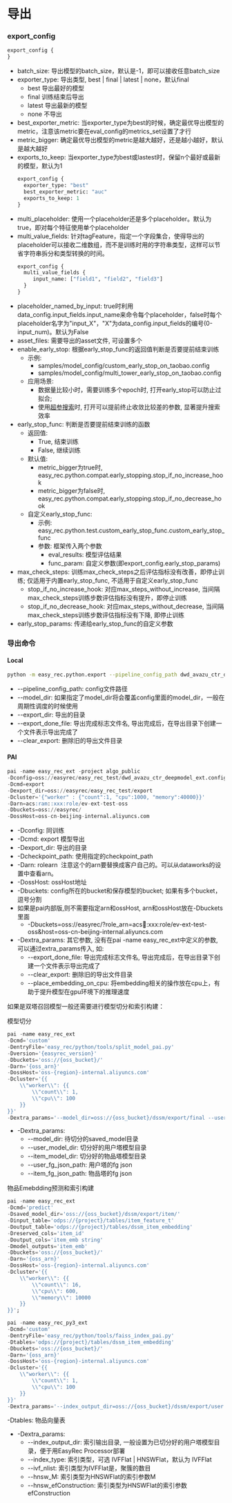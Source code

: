 # 导出

### export_config

```protobuf
export_config {
}
```

- batch_size: 导出模型的batch_size，默认是-1，即可以接收任意batch_size
- exporter_type: 导出类型,  best | final | latest | none，默认final
  - best 导出最好的模型
  - final 训练结束后导出
  - latest 导出最新的模型
  - none 不导出
- best_exporter_metric: 当exporter_type为best的时候，确定最优导出模型的metric，注意该metric要在eval_config的metrics_set设置了才行
- metric_bigger: 确定最优导出模型的metric是越大越好，还是越小越好，默认是越大越好
- exports_to_keep: 当exporter_type为best或lastest时，保留n个最好或最新的模型，默认为1
  ```protobuf
  export_config {
    exporter_type: "best"
    best_exporter_metric: "auc"
    exports_to_keep: 1
  }
  ```
- multi_placeholder: 使用一个placeholder还是多个placeholder。默认为true，即对每个特征使用单个placeholder
- multi_value_fields: 针对tagFeature，指定一个字段集合，使得导出的placeholder可以接收二维数组，而不是训练时用的字符串类型，这样可以节省字符串拆分和类型转换的时间。
  ```protobuf
  export_config {
    multi_value_fields {
       input_name: ["field1", "field2", "field3"]
    }
  }
  ```
- placeholder_named_by_input: true时利用data_config.input_fields.input_name来命令每个placeholder，false时每个placeholder名字为"input_X"，"X"为data_config.input_fields的编号(0-input_num)。默认为False
- asset_files: 需要导出的asset文件, 可设置多个
- enable_early_stop: 根据early_stop_func的返回值判断是否要提前结束训练
  - 示例:
    - samples/model_config/custom_early_stop_on_taobao.config
    - samples/model_config/multi_tower_early_stop_on_taobao.config
  - 应用场景:
    - 数据量比较小时，需要训练多个epoch时, 打开early_stop可以防止过拟合;
    - 使用[超参搜索](./automl/pai_nni_hpo.md)时, 打开可以提前终止收敛比较差的参数, 显著提升搜索效率
- early_stop_func: 判断是否要提前结束训练的函数
  - 返回值:
    - True, 结束训练
    - False, 继续训练
  - 默认值:
    - metric_bigger为true时, easy_rec.python.compat.early_stopping.stop_if_no_increase_hook
    - metric_bigger为false时, easy_rec.python.compat.early_stopping.stop_if_no_decrease_hook
  - 自定义early_stop_func:
    - 示例: easy_rec.python.test.custom_early_stop_func.custom_early_stop_func
    - 参数: 框架传入两个参数
      - eval_results: 模型评估结果
      - func_param: 自定义参数(即export_config.early_stop_params)
- max_check_steps: 训练max_check_steps之后评估指标没有改善，即停止训练; 仅适用于内置early_stop_func, 不适用于自定义early_stop_func
  - stop_if_no_increase_hook: 对应max_steps_without_increase, 当间隔max_check_steps训练步数评估指标没有提升，即停止训练
  - stop_if_no_decrease_hook: 对应max_steps_without_decrease, 当间隔max_check_steps训练步数评估指标没有下降, 即停止训练
- early_stop_params: 传递给early_stop_func的自定义参数

### 导出命令

#### Local

```bash
python -m easy_rec.python.export --pipeline_config_path dwd_avazu_ctr_deepmodel.config --export_dir ./export --export_done_file EXPORT_DONE
```

- --pipeline_config_path: config文件路径
- --model_dir: 如果指定了model_dir将会覆盖config里面的model_dir，一般在周期性调度的时候使用
- --export_dir: 导出的目录
- --export_done_file: 导出完成标志文件名, 导出完成后，在导出目录下创建一个文件表示导出完成了
- --clear_export: 删除旧的导出文件目录

#### PAI

```sql
pai -name easy_rec_ext -project algo_public
-Dconfig=oss://easyrec/easy_rec_test/dwd_avazu_ctr_deepmodel_ext.config
-Dcmd=export
-Dexport_dir=oss://easyrec/easy_rec_test/export
-Dcluster='{"worker" : {"count":1, "cpu":1000, "memory":40000}}'
-Darn=acs:ram::xxx:role/ev-ext-test-oss
-Dbuckets=oss://easyrec/
-DossHost=oss-cn-beijing-internal.aliyuncs.com
```

- -Dconfig: 同训练
- -Dcmd: export 模型导出
- -Dexport_dir: 导出的目录
- -Dcheckpoint_path: 使用指定的checkpoint_path
- -Darn: rolearn  注意这个的arn要替换成客户自己的。可以从dataworks的设置中查看arn。
- -DossHost: ossHost地址
- -Dbuckets: config所在的bucket和保存模型的bucket; 如果有多个bucket，逗号分割
- 如果是pai内部版,则不需要指定arn和ossHost, arn和ossHost放在-Dbuckets里面
  - -Dbuckets=oss://easyrec/?role_arn=acs:ram::xxx:role/ev-ext-test-oss&host=oss-cn-beijing-internal.aliyuncs.com
- -Dextra_params: 其它参数, 没有在pai -name easy_rec_ext中定义的参数, 可以通过extra_params传入, 如:
  - --export_done_file: 导出完成标志文件名, 导出完成后，在导出目录下创建一个文件表示导出完成了
  - --clear_export: 删除旧的导出文件目录
  - --place_embedding_on_cpu: 将embedding相关的操作放在cpu上，有助于提升模型在gpu环境下的推理速度

如果是双塔召回模型一般还需要进行模型切分和索引构建：

模型切分

```sql
pai -name easy_rec_ext
-Dcmd='custom'
-DentryFile='easy_rec/python/tools/split_model_pai.py'
-Dversion='{easyrec_version}'
-Dbuckets='oss://{oss_bucket}/'
-Darn='{oss_arn}'
-DossHost='oss-{region}-internal.aliyuncs.com'
-Dcluster='{{
    \\"worker\\": {{
        \\"count\\": 1,
        \\"cpu\\": 100
    }}
}}'
-Dextra_params='--model_dir=oss://{oss_bucket}/dssm/export/final --user_model_dir=oss://{oss_bucket}/dssm/export/user --item_model_dir=oss://{oss_bucket}/dssm/export/item --user_fg_json_path=oss://{oss_bucket}/dssm/user_fg.json --item_fg_json_path=oss://{oss_bucket}/dssm/item_fg.json';
```

- -Dextra_params:
  - --model_dir: 待切分的saved_model目录
  - --user_model_dir: 切分好的用户塔模型目录
  - --item_model_dir: 切分好的物品塔模型目录
  - --user_fg_json_path: 用户塔的fg json
  - --item_fg_json_path: 物品塔的fg json

物品Emebdding预测和索引构建

```sql
pai -name easy_rec_ext
-Dcmd='predict'
-Dsaved_model_dir='oss://{oss_bucket}/dssm/export/item/'
-Dinput_table='odps://{project}/tables/item_feature_t'
-Doutput_table='odps://{project}/tables/dssm_item_embedding'
-Dreserved_cols='item_id'
-Doutput_cols='item_emb string'
-Dmodel_outputs='item_emb'
-Dbuckets='oss://{oss_bucket}/'
-Darn='{oss_arn}'
-DossHost='oss-{region}-internal.aliyuncs.com'
-Dcluster='{{
    \\"worker\\": {{
        \\"count\\": 16,
        \\"cpu\\": 600,
        \\"memory\\": 10000
    }}
}}';
```

```sql
pai -name easy_rec_py3_ext
-Dcmd='custom'
-DentryFile='easy_rec/python/tools/faiss_index_pai.py'
-Dtables='odps://{project}/tables/dssm_item_embedding'
-Dbuckets='oss://{oss_bucket}/'
-Darn='{oss_arn}'
-DossHost='oss-{region}-internal.aliyuncs.com'
-Dcluster='{{
    \\"worker\\": {{
        \\"count\\": 1,
        \\"cpu\\": 100
    }}
}}'
-Dextra_params='--index_output_dir=oss://{oss_bucket}/dssm/export/user';
```

-Dtables: 物品向量表

- -Dextra_params:
  - --index_output_dir: 索引输出目录, 一般设置为已切分好的用户塔模型目录，便于用EasyRec Processor部署
  - --index_type: 索引类型，可选 IVFFlat | HNSWFlat，默认为 IVFFlat
  - --ivf_nlist: 索引类型为IVFFlat是，聚簇的数目
  - --hnsw_M: 索引类型为HNSWFlat的索引参数M
  - --hnsw_efConstruction: 索引类型为HNSWFlat的索引参数efConstruction
